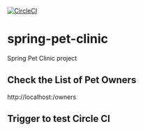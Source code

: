 
[![CircleCI](https://circleci.com/gh/codeweaver22/spring-pet-clinic.svg?style=svg)](https://circleci.com/gh/codeweaver22/spring-pet-clinic)

# spring-pet-clinic
Spring Pet Clinic project

## Check the List of Pet Owners
http://localhost:<port>/owners
  
## Trigger to test Circle CI
